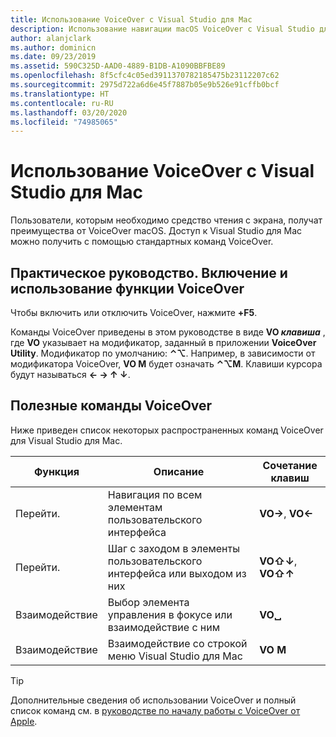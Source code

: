 ```yaml
---
title: Использование VoiceOver с Visual Studio для Mac
description: Использование навигации macOS VoiceOver с Visual Studio для Mac
author: alanjclark
ms.author: dominicn
ms.date: 09/23/2019
ms.assetid: 590C325D-AAD0-4889-B1DB-A1090BBFBE89
ms.openlocfilehash: 8f5cfc4c05ed3911370782185475b23112207c62
ms.sourcegitcommit: 2975d722a6d6e45f7887b05e9b526e91cffb0bcf
ms.translationtype: HT
ms.contentlocale: ru-RU
ms.lasthandoff: 03/20/2020
ms.locfileid: "74985065"
---
```

# <a name="using-voiceover-with-visual-studio-for-mac"></a>Использование VoiceOver с Visual Studio для Mac

Пользователи, которым необходимо средство чтения с экрана, получат преимущества от VoiceOver macOS. Доступ к Visual Studio для Mac можно получить с помощью стандартных команд VoiceOver.

## <a name="how-to-enable-and-use-voiceover"></a>Практическое руководство. Включение и использование функции VoiceOver

Чтобы включить или отключить VoiceOver, нажмите **+F5**.

Команды VoiceOver приведены в этом руководстве в виде **VO _клавиша_** , где **VO** указывает на модификатор, заданный в приложении **VoiceOver Utility**. Модификатор по умолчанию: **⌃⌥**. Например, в зависимости от модификатора VoiceOver, **VO M** будет означать **⌃⌥M**. Клавиши курсора будут называться **← → ↑ ↓**.

## <a name="useful-voiceover-commands"></a>Полезные команды VoiceOver

Ниже приведен список некоторых распространенных команд VoiceOver для Visual Studio для Mac.

|Функция|Описание|Сочетание клавиш|
|-------|-----------|--------|
|Перейти.|Навигация по всем элементам пользовательского интерфейса|**VO→**, **VO←**|
|Перейти.|Шаг с заходом в элементы пользовательского интерфейса или выходом из них|**VO⇧↓**, **VO⇧↑**|
|Взаимодействие|Выбор элемента управления в фокусе или взаимодействие с ним|**VO␣**|
|Взаимодействие|Взаимодействие со строкой меню Visual Studio для Mac|**VO M**|

> [!TIP]
> Дополнительные сведения об использовании VoiceOver и полный список команд см. в [руководстве по началу работы с VoiceOver от Apple](https://support.apple.com/en-us/guide/voiceover-guide/welcome/web).